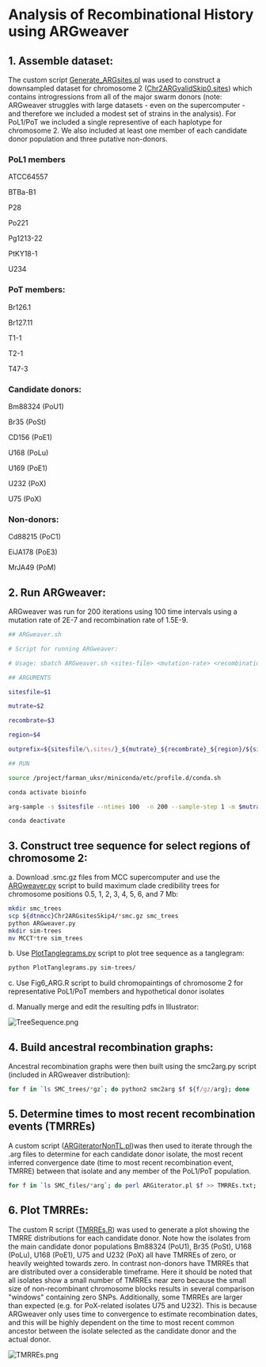 # Analysis of Recombinational History using ARGweaver

## 1. Assemble dataset:
The custom script [Generate_ARGsites.pl](/ARG/scripts/Generate_ARGsites.pl) was used to construct a downsampled dataset for chromosome 2 ([Chr2ARGvalidSkip0.sites](/ARG/data/Chr2ARGvalidSkip0.sites)) which contains introgressions from all of the major swarm donors (note: ARGweaver struggles with large datasets - even on the supercomputer - and therefore we included a modest set of strains in the analysis). For PoL1/PoT we included a single representive of each haplotype for chromosome 2. We also included at least one member of each candidate donor population and three putative non-donors.

### PoL1 members
ATCC64557

BTBa-B1

P28

Po221

Pg1213-22

PtKY18-1

U234

### PoT members:
Br126.1

Br127.11

T1-1

T2-1

T47-3

### Candidate donors:
Bm88324 (PoU1)

Br35 (PoSt)

CD156 (PoE1)

U168 (PoLu)

U169 (PoE1)

U232 (PoX)

U75 (PoX)

### Non-donors:
Cd88215 (PoC1)

EiJA178 (PoE3)

MrJA49 (PoM)

## 2. Run ARGweaver:
ARGweaver was run for 200 iterations using 100 time intervals using a mutation rate of 2E-7 and recombination rate of 1.5E-9.
```bash
## ARGweaver.sh

# Script for running ARGweaver:

# Usage: sbatch ARGweaver.sh <sites-file> <mutation-rate> <recombination-rate> <region-to-analyze>

## ARGUMENTS

sitesfile=$1

mutrate=$2

recombrate=$3

region=$4

outprefix=${sitesfile/\.sites/}_${mutrate}_${recombrate}_${region}/${sitesfile/\.sites/}_${region}

## RUN

source /project/farman_uksr/miniconda/etc/profile.d/conda.sh

conda activate bioinfo

arg-sample -s $sitesfile --ntimes 100  -n 200 --sample-step 1 -m $mutrate -r $recombrate -o $outprefix --region $region --overwrite

conda deactivate
```
## 3. Construct tree sequence for select regions of chromosome 2:
a. Download .smc.gz files from MCC supercomputer and use the [ARGweaver.py](/ARG/scripts/ARGweaver.py) script to build maximum clade credibility trees for chromosome positions 0.5, 1, 2, 3, 4, 5, 6, and 7 Mb:
```bash
mkdir smc_trees
scp ${dtnmcc}Chr2ARGsitesSkip4/*smc.gz smc_trees
python ARGweaver.py
mkdir sim-trees
mv MCCT*tre sim_trees
```
b. Use [PlotTanglegrams.py](/ARG/scripts/PlotTanglegrams.py) script to plot tree sequence as a tanglegram:
```bash
python PlotTanglegrams.py sim-trees/
```
c. Use Fig6_ARG.R script to build chromopaintings of chromosome 2 for representative PoL1/PoT members and hypothetical donor isolates

d. Manually merge and edit the resulting pdfs in Illustrator:

![TreeSequence.png](/ARG/tanglegram-ML-trees.png)

## 4. Build ancestral recombination graphs:
Ancestral recombination graphs were then built using the smc2arg.py script (included in ARGweaver distribution):
```bash
for f in `ls SMC_trees/*gz`; do python2 smc2arg $f ${f/gz/arg}; done
```

## 5. Determine times to most recent recombination events (TMRREs)
A custom script ([ARGiteratorNonTL.pl](/ARG/scripts/ARGiteratorNonTL.pl))was then used to iterate through the .arg files to determine for each candidate donor isolate, the most recent inferred convergence date (time to most recent recombination event, TMRRE) between that isolate and any member of the PoL1/PoT population.
```bash
for f in `ls SMC_files/*arg`; do perl ARGiterator.pl $f >> TMRREs.txt; done
```
## 6. Plot TMRREs:
The custom R script ([TMRREs.R](/ARG/scripts/TMRREs.R)) was used to generate a plot showing the TMRRE distributions for each candidate donor. Note how the isolates from the main candidate donor populations Bm88324 (PoU1), Br35 (PoSt), U168 (PoLu), U168 (PoE1), U75 and U232 (PoX) all have TMRREs of zero, or  heavily weighted towards zero. In contrast non-donors have TMRREs that are distributed over a considerable timeframe. Here it should be noted that all isolates show a small number of TMRREs near zero because the small size of non-recombinant chromosome blocks results in several comparison "windows" containing zero SNPs. Additionally, some TMRREs are larger than expected (e.g. for PoX-related isolates U75 and U232). This is because ARGweaver only uses time to convergence to estimate recombination dates, and this will be highly dependent on the time to most recent common ancestor between the isolate selected as the candidate donor and the actual donor.

![TMRREs.png](/ARG/TMRREs.png)

